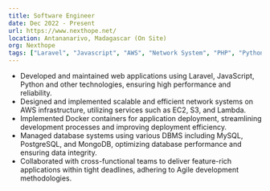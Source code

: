 ```yaml
---
title: Software Engineer
date: Dec 2022 - Present
url: https://www.nexthope.net/
location: Antananarivo, Madagascar (On Site)
org: Nexthope
tags: ["Laravel", "Javascript", "AWS", "Network System", "PHP", "Python", "Docker", "DBMS", "SQL", "NoSQL", "Big Data"]
---
```

- Developed and maintained web applications using Laravel, JavaScript, Python and other technologies, ensuring high performance and reliability.
- Designed and implemented scalable and efficient network systems on AWS infrastructure, utilizing services such as EC2, S3, and Lambda.
- Implemented Docker containers for application deployment, streamlining development processes and improving deployment efficiency.
- Managed database systems using various DBMS including MySQL, PostgreSQL, and MongoDB, optimizing database performance and ensuring data integrity.
- Collaborated with cross-functional teams to deliver feature-rich applications within tight deadlines, adhering to Agile development methodologies.
